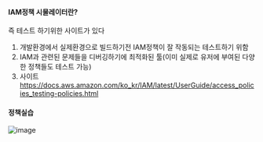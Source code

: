 #### IAM정책 시물레이터란?
즉 테스트 하기위한 사이트가 있다 <br>
1. 개발환경에서 실제환경으로 빌드하기전 IAM정책이 잘 작동되는 테스트하기 위함
2. IAM과 관련된 문제들을 디버깅하기에 최적화된 툴(이미 실제로 유저에 부여된 다양한 정책들도 테스트 가능)
3. 사이트 https://docs.aws.amazon.com/ko_kr/IAM/latest/UserGuide/access_policies_testing-policies.html


#### 정책실습
![image](https://github.com/cwangg897/learning/assets/79621675/d9c1ffc2-fccf-45e0-aec3-9dfd993cb1cf)
